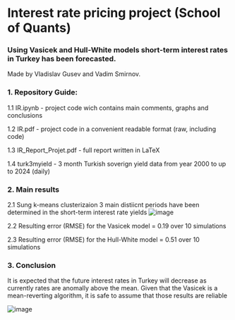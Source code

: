 # Interest rate pricing project (School of Quants)
### Using Vasicek and Hull-White models short-term interest rates in Turkey has been forecasted.

Made by Vladislav Gusev and Vadim Smirnov.

### 1. Repository Guide:
  1.1 IR.ipynb - project code wich contains main comments, graphs and conclusions
  
  1.2 IR.pdf - project code in a convenient readable format (raw, including code)

  1.3 IR_Report_Projet.pdf - full report written in LaTeX
  
  1.4 turk3myield - 3 month Turkish soverign yield data from year 2000 to up to 2024 (daily)
  
### 2. Main results
  2.1 Sung k-means clusterizaion 3 main distiicnt periods have been determined in the short-term interest rate yields
![image](https://github.com/bicyclerepairservice/IR-Pricing-Project/assets/133600177/16e2475c-4e2c-48ee-97f4-3bdd9a8b49b6)

2.2 Resulting error (RMSE) for the Vasicek model = 0.19 over 10 simulations

2.3 Resulting error (RMSE) for the Hull-White model = 0.51 over 10 simulations

### 3. Conclusion

It is expected that the future interest rates in Turkey will decrease as currently rates are anomally above the mean. Given that the Vasicek is a mean-reverting algorithm, it is safe to assume that those results are reliable

![image](https://github.com/bicyclerepairservice/IR-Pricing-Project/assets/133600177/8fbf64a3-4c01-4f4c-ae24-0a984ced1e56)

